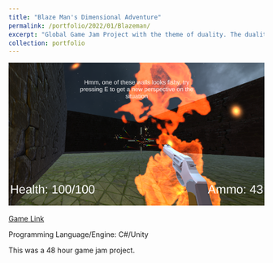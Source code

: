 ```yaml
---
title: "Blaze Man's Dimensional Adventure"
permalink: /portfolio/2022/01/Blazeman/
excerpt: "Global Game Jam Project with the theme of duality. The duality between a top down shooter and an first person shooter.<br/><img src='/images/blazeman1.png'>"
collection: portfolio
---
```


<img src='/images/blazeman2.png'>

[Game Link](https://queenfii.itch.io/blaze-mans-dimensional-adventure)

Programming Language/Engine: C#/Unity

This was a 48 hour game jam project.